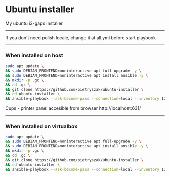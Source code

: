# Ubuntu installer

My ubuntu i3-gaps installer

---
If you don't need polish locale, change it at all.yml before start playbook

---

### When installed on host

```bash
sudo apt update \
&& sudo DEBIAN_FRONTEND=noninteractive apt full-upgrade -y \
&& sudo DEBIAN_FRONTEND=noninteractive apt install ansible -y \
&& mkdir -p .gc \
&& cd .gc \
&& git clone https://github.com/pietryszak/ubuntu-installer \
&& cd ubuntu-installer \
&& ansible-playbook --ask-become-pass --connection=local --inventory 127.0.0.1, all.yml host.yml
```

Cups - printer panel accesible from browser
http://localhost:631/ 

---
### When installed on virtualbox

```bash
sudo apt update \
&& sudo DEBIAN_FRONTEND=noninteractive apt full-upgrade -y \
&& sudo DEBIAN_FRONTEND=noninteractive apt install ansible -y \
&& mkdir -p .gc \
&& cd .gc \
&& git clone https://github.com/pietryszak/ubuntu-installer \
&& cd ubuntu-installer \
&& ansible-playbook --ask-become-pass --connection=local --inventory 127.0.0.1, all.yml virtualbox.yml
```



